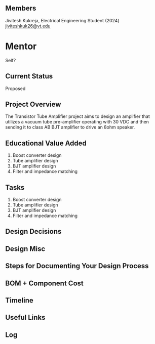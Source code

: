 ## Members
Jivitesh Kukreja, Electrical Engineering Student (2024)
jiviteshkuk26@vt.edu 

# Mentor
Self?

## Current Status
Proposed 

## Project Overview
The Transistor Tube Amplifier project aims to design an amplifier that utilizes a vacuum tube pre-amplifier operating with 30 VDC and then sending it to class AB BJT amplifier to drive an 8ohm speaker.

## Educational Value Added

1. Boost converter design 
2. Tube amplifier design
3. BJT amplifier design
4. Filter and impedance matching

## Tasks

1. Boost converter design 
2. Tube amplifier design
3. BJT amplifier design
4. Filter and impedance matching

## Design Decisions

<!-- Your Text Here. You may work with your mentor on this later when they are assigned -->

## Design Misc

<!-- Your Text Here. You may work with your mentor on this later when they are assigned -->

## Steps for Documenting Your Design Process

<!-- Your Text Here. You may work with your mentor on this later when they are assigned -->

## BOM + Component Cost

<!-- Your Text Here. You may work with your mentor on this later when they are assigned -->

## Timeline

<!-- Your Text Here. You may work with your mentor on this later when they are assigned -->

## Useful Links

<!-- Your Text Here. You may work with your mentor on this later when they are assigned -->

## Log

<!-- Your Text Here. You may work with your mentor on this later when they are assigned -->
